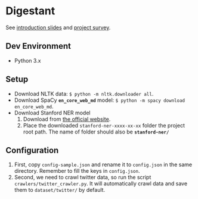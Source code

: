 # Digestant
See [introduction slides](https://docs.google.com/presentation/d/18flIvwADXwQum-8xY6I3nSSQmWzqJCRrtQa9y23zVcM/edit?usp=sharing) and [project survey](https://hackmd.io/s/rkh_rJY4-).

## Dev Environment
- Python 3.x

## Setup
- Download NLTK data: `$ python -m nltk.downloader all`.
- Download SpaCy **`en_core_web_md`** model: `$ python -m spacy download en_core_web_md`.
- Download Stanford NER model
  1. Download from [the official website](https://nlp.stanford.edu/software/stanford-ner-2017-06-09.zip).
  2. Place the downloaded `stanford-ner-xxxx-xx-xx` folder the project root path. The name of folder should also be **`stanford-ner/`**

## Configuration
  1. First, copy `config-sample.json` and rename it to `config.json` in the same directory. Remember to fill the keys in `config.json`.
  2. Second, we need to crawl twitter data, so run the script `crawlers/twitter_crawler.py`. It will automatically crawl data and save them to `dataset/twitter/` by default.
